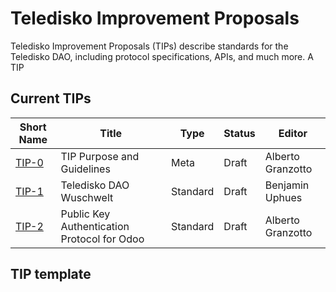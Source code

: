 # Teledisko Improvement Proposals

Teledisko Improvement Proposals (TIPs) describe standards for the Teledisko DAO, including protocol specifications, APIs, and much more.
A TIP


## Current TIPs

Short Name   | Title                                                         | Type     | Status     | Editor
-------------|---------------------------------------------------------------|----------|------------|-------------------
[TIP-0](0)   | TIP Purpose and Guidelines                                    | Meta     | Draft      | Alberto Granzotto
[TIP-1](1)   | Teledisko DAO Wuschwelt                                       | Standard | Draft      | Benjamin Uphues
[TIP-2](2)   | Public Key Authentication Protocol for Odoo                   | Standard | Draft      | Alberto Granzotto

## TIP template

```
```
